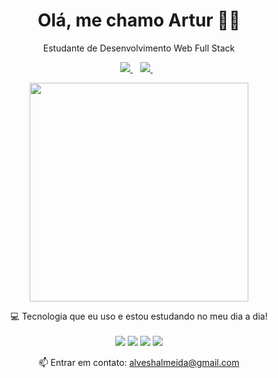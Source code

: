 <h1 align='center'>
  Olá, me chamo Artur 👨‍💻
 </h1>

<p align='center'>
  Estudante de Desenvolvimento Web Full Stack 
</p>


<p align='center'>
<a href="https://www.linkedin.com/in/artur-henrique-89b03521a/">
<img src="https://img.shields.io/badge/linkedin-%230077B5.svg?&style=for-the-badge&logo=linkedin&logoColor=white" />
<a/> &nbsp;&nbsp;

<a href="https://www.instagram.com/art.henr/">
<img src="https://img.shields.io/badge/instagram-%23E4405F.svg?&style=for-the-badge&logo=instagram&logoColor=white"/> 
<a/> &nbsp;&nbsp;
<p/>

<p align='center'>
  <a href="#"><img src="https://github-readme-stats.vercel.app/api?username=ArturHAlves&show_icons=true&count_private=true&theme=github_dark" width="350"></a>
</p>

<p align='center'>
  💻 Tecnologia que eu uso e estou estudando no meu dia a dia!<br/><br/>
  <img src="https://img.shields.io/badge/HTML5-E34F26?style=for-the-badge&logo=html5&logoColor=white" />
  <img src="https://img.shields.io/badge/JavaScript-F7DF1E?style=for-the-badge&logo=javascript&logoColor=black" />
  <img src="https://img.shields.io/badge/CSS3-1572B6?style=for-the-badge&logo=css3&logoColor=white" />
  <img src="https://img.shields.io/badge/Linux-FCC624?style=for-the-badge&logo=linux&logoColor=black" />
</p>

<p align='center'>
  📫 Entrar em contato: <a href='mailto:alveshalmeida@gmail.com'>alveshalmeida@gmail.com</a>
</p>

